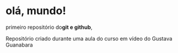 # olá, mundo!
 primeiro repositório do**git e github**, 

Repositório criado durante uma aula do curso em vídeo do Gustava Guanabara
